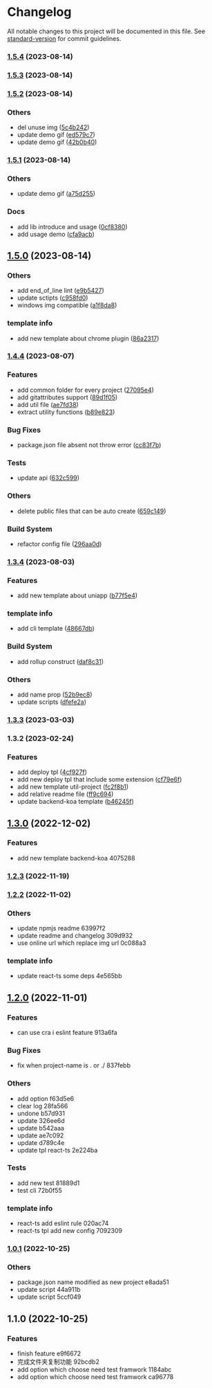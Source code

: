 # Changelog

All notable changes to this project will be documented in this file. See [standard-version](https://github.com/conventional-changelog/standard-version) for commit guidelines.

### [1.5.4](https://github.com/sishen654/mazp-create-tpl/compare/v1.5.3...v1.5.4) (2023-08-14)

### [1.5.3](https://github.com/sishen654/mazp-create-tpl/compare/v1.5.2...v1.5.3) (2023-08-14)

### [1.5.2](https://github.com/sishen654/mazp-create-tpl/compare/v1.5.1...v1.5.2) (2023-08-14)


### Others

* del unuse img ([5c4b242](https://github.com/sishen654/mazp-create-tpl/commit/5c4b242315868ae4b6368bd9f79608a89200a0fd))
* update demo gif ([ed579c7](https://github.com/sishen654/mazp-create-tpl/commit/ed579c727fd2c189cf7a5f88bd0eb784151fad26))
* update demo gif ([42b0b40](https://github.com/sishen654/mazp-create-tpl/commit/42b0b40b057cdfae02c82cfa3ce5245cf3e2fb98))

### [1.5.1](https://github.com/sishen654/mazp-create-tpl/compare/v1.5.0...v1.5.1) (2023-08-14)


### Others

* update demo gif ([a75d255](https://github.com/sishen654/mazp-create-tpl/commit/a75d2552a7ed7eafd4440fa496df3c4ee9f11e17))


### Docs

* add lib introduce and usage ([0cf8380](https://github.com/sishen654/mazp-create-tpl/commit/0cf8380fb393281dcbbf71d14a95a829e73f297c))
* add usage demo ([cfa9acb](https://github.com/sishen654/mazp-create-tpl/commit/cfa9acbb2c02dcd3bb853c8c90c8066c47ef59dc))

## [1.5.0](https://github.com/sishen654/mazp-create-tpl/compare/v1.4.4...v1.5.0) (2023-08-14)


### Others

* add end_of_line lint ([e9b5427](https://github.com/sishen654/mazp-create-tpl/commit/e9b5427509c5158c92e3e0c402287ae3c012cf8e))
* update sctipts ([c958fd0](https://github.com/sishen654/mazp-create-tpl/commit/c958fd00f1ef2e675ed480e2bfe08eb59b89df43))
* windows img compatible ([a1f8da8](https://github.com/sishen654/mazp-create-tpl/commit/a1f8da8cb55dea7aed66b16109f19b4b8f5ddda0))


### template info

* add new template about chrome plugin ([86a2317](https://github.com/sishen654/mazp-create-tpl/commit/86a2317b57354786be5d6f180542beb2f53e33b2))

### [1.4.4](https://github.com/sishen654/mazp-create-tpl/compare/v1.3.4...v1.4.4) (2023-08-07)


### Features

* add common folder for every project ([27095e4](https://github.com/sishen654/mazp-create-tpl/commit/27095e467cf95a5daf56f646952f49edadecd0f8))
* add gitattributes support ([89d1f05](https://github.com/sishen654/mazp-create-tpl/commit/89d1f050f26425b9ce12aee7a82a40b49befb3b2))
* add util file ([ae7fd38](https://github.com/sishen654/mazp-create-tpl/commit/ae7fd38135dd26f920341ff3daef45ab67871754))
* extract utility functions ([b89e823](https://github.com/sishen654/mazp-create-tpl/commit/b89e823cb89d7e2c84b83fe74dade95d8b4cd12c))


### Bug Fixes

* package.json file absent not throw error ([cc83f7b](https://github.com/sishen654/mazp-create-tpl/commit/cc83f7ba7105444de295ceaca73d85ac4bbb46ed))


### Tests

* update api ([632c599](https://github.com/sishen654/mazp-create-tpl/commit/632c5994db1f35a2a3d6cc875ec21185f69bce5e))


### Others

* delete public files that can be auto create ([659c149](https://github.com/sishen654/mazp-create-tpl/commit/659c1497ff32743502eb814bb298cd90c3979d60))


### Build System

* refactor config file ([296aa0d](https://github.com/sishen654/mazp-create-tpl/commit/296aa0dffcfb5bf8f587afdfd65252922ef4a4dd))

### [1.3.4](https://github.com/sishen654/mazp-create-tpl/compare/v1.3.3...v1.3.4) (2023-08-03)


### Features

* add new template about uniapp ([b77f5e4](https://github.com/sishen654/mazp-create-tpl/commit/b77f5e48db5375c87f3fad40f57e7aaa51a710c3))


### template info

* add cli template ([48667db](https://github.com/sishen654/mazp-create-tpl/commit/48667dbed90abde32c4370240a60b5cd2f661e78))


### Build System

* add rollup construct ([daf8c31](https://github.com/sishen654/mazp-create-tpl/commit/daf8c315cab001e11e20d1992f56f74decd241a2))


### Others

* add name prop ([52b9ec8](https://github.com/sishen654/mazp-create-tpl/commit/52b9ec8da31564f26042ff19e9142be5229ad86e))
* update scripts ([dfefe2a](https://github.com/sishen654/mazp-create-tpl/commit/dfefe2a1c441a4d02a20ffc26dba7c5013f25b1d))

### [1.3.3](https://github.com/sishen654/mazp-create-tpl/compare/v1.3.2...v1.3.3) (2023-03-03)

### 1.3.2 (2023-02-24)


### Features

* add deploy tpl ([4cf927f](https://github.com/sishen654/mazp-create-tpl/commit/4cf927ff3d6bba1a7f462417c64ac7b178bcd938))
* add new deploy tpl that include some extension ([cf79e6f](https://github.com/sishen654/mazp-create-tpl/commit/cf79e6fa85dce64af3feaa9aef1dded58de1b4b2))
* add new template util-project ([fc2f8b1](https://github.com/sishen654/mazp-create-tpl/commit/fc2f8b1b7af7e8993360e960333efcdf319da479))
* add relative readme file ([ff9c694](https://github.com/sishen654/mazp-create-tpl/commit/ff9c694f41c44d7fca785fd2ccbe9547ed6f5236))
* update backend-koa template ([b46245f](https://github.com/sishen654/mazp-create-tpl/commit/b46245f1f05c8b3f065037e3ef2e2616625a6803))

## [1.3.0](///compare/v1.2.3...v1.3.0) (2022-12-02)


### Features

* add new template backend-koa 4075288

### [1.2.3](///compare/v1.2.2...v1.2.3) (2022-11-19)

### [1.2.2](///compare/v1.2.0...v1.2.2) (2022-11-02)


### Others

* update npmjs readme 63997f2
* update readme and changelog 309d932
* use online url which replace img url 0c088a3


### template info

* update react-ts some deps 4e565bb

## [1.2.0](///compare/v1.0.1...v1.2.0) (2022-11-01)

### Features

- can use cra i eslint feature 913a6fa

### Bug Fixes

- fix when project-name is . or ./ 837febb

### Others

- add option f63d5e6
- clear log 28fa566
- undone b57d931
- update 326ee6d
- update b542aaa
- update ae7c092
- update d789c4e
- update tpl react-ts 2e224ba

### Tests

- add new test 81889d1
- test cli 72b0f55

### template info

- react-ts add eslint rule 020ac74
- react-ts tpl add new config 7092309

### [1.0.1](///compare/v1.1.0...v1.0.1) (2022-10-25)

### Others

- package.json name modified as new project e8ada51
- update script 44a911b
- update script 5ccf049

## 1.1.0 (2022-10-25)

### Features

- finish feature e9f6672
- 完成文件夹复制功能 92bcdb2
- add option which choose need test framwork 1184abc
- add option which choose need test framwork ca96778
